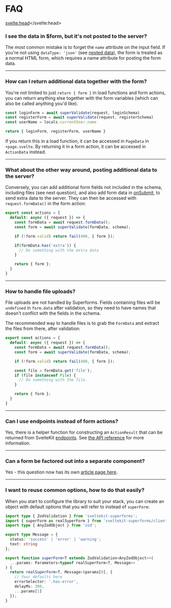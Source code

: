 # FAQ

<svelte:head><title>FAQ</title></svelte:head>

### I see the data in $form, but it's not posted to the server?

The most common mistake is to forget the `name` attribute on the input field. If you're not using `dataType: 'json'` (see [nested data](/concepts/nested-data)), the form is treated as a normal HTML form, which requires a name attribute for posting the form data.

---

### How can I return additional data together with the form?

You're not limited to just `return { form }` in load functions and form actions, you can return anything else together with the form variables (which can also be called anything you'd like).

```ts
const loginForm = await superValidate(request, loginSchema)
const registerForm = await superValidate(request, registerSchema)
const userName = locals.currentUser.name

return { loginForm, registerForm, userName }
```

If you return this in a load function, it can be accessed in `PageData` in `+page.svelte`. By returning it in a form action, it can be accessed in `ActionData` instead.

---

### What about the other way around, posting additional data to the server?

Conversely, you can add additional form fields not included in the schema, including files (see next question), and also add form data in [onSubmit](/concepts/events#onsubmit), to send extra data to the server. They can then be accessed with `request.formData()` in the form action:

```ts
export const actions = {
  default: async ({ request }) => {
    const formData = await request.formData();
    const form = await superValidate(formData, schema);

    if (!form.valid) return fail(400, { form });

    if(formData.has('extra')) {
      // Do something with the extra data
    }

    return { form };
  }
}
```

---

### How to handle file uploads?

File uploads are not handled by Superforms. Fields containing files will be `undefined` in `form.data` after validation, so they need to have names that doesn't conflict with the fields in the schema. 

The recommended way to handle files is to grab the `FormData` and extract the files from there, after validation:

```ts
export const actions = {
  default: async ({ request }) => {
    const formData = await request.formData();
    const form = await superValidate(formData, schema);

    if (!form.valid) return fail(400, { form });

    const file = formData.get('file');
    if (file instanceof File) {
      // Do something with the file.
    }

    return { form };
  }
}
```

---

### Can I use endpoints instead of form actions?

Yes, there is a helper function for constructing an `ActionResult` that can be returned from SvelteKit [endpoints](https://kit.svelte.dev/docs/routing#server). See [the API reference](/api#actionresulttype-data-options--status) for more information.

---

### Can a form be factored out into a separate component?

Yes - this question now has its own [article page here](/components).

---

### I want to reuse common options, how to do that easily?

When you start to configure the library to suit your stack, you can create an object with default options that you will refer to instead of `superForm`:

```ts
import type { ZodValidation } from 'sveltekit-superforms';
import { superForm as realSuperForm } from 'sveltekit-superforms/client';
import type { AnyZodObject } from 'zod';

export type Message = { 
  status: 'success' | 'error' | 'warning'; 
  text: string 
};

export function superForm<T extends ZodValidation<AnyZodObject>>(
  ...params: Parameters<typeof realSuperForm<T, Message>>
) {
  return realSuperForm<T, Message>(params[0], {
    // Your defaults here
    errorSelector: '.has-error',
    delayMs: 300,
    ...params[1]
  });
}
```

